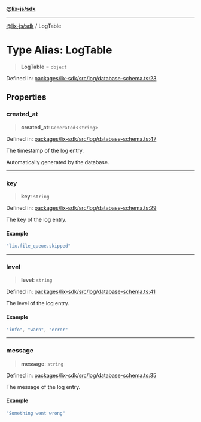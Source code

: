 [**@lix-js/sdk**](../README.md)

***

[@lix-js/sdk](../README.md) / LogTable

# Type Alias: LogTable

> **LogTable** = `object`

Defined in: [packages/lix-sdk/src/log/database-schema.ts:23](https://github.com/opral/monorepo/blob/0c842a72d3025295846c020e08a97bf5148757a1/packages/lix-sdk/src/log/database-schema.ts#L23)

## Properties

### created\_at

> **created\_at**: `Generated`\<`string`\>

Defined in: [packages/lix-sdk/src/log/database-schema.ts:47](https://github.com/opral/monorepo/blob/0c842a72d3025295846c020e08a97bf5148757a1/packages/lix-sdk/src/log/database-schema.ts#L47)

The timestamp of the log entry.

Automatically generated by the database.

***

### key

> **key**: `string`

Defined in: [packages/lix-sdk/src/log/database-schema.ts:29](https://github.com/opral/monorepo/blob/0c842a72d3025295846c020e08a97bf5148757a1/packages/lix-sdk/src/log/database-schema.ts#L29)

The key of the log entry.

#### Example

```ts
"lix.file_queue.skipped"
```

***

### level

> **level**: `string`

Defined in: [packages/lix-sdk/src/log/database-schema.ts:41](https://github.com/opral/monorepo/blob/0c842a72d3025295846c020e08a97bf5148757a1/packages/lix-sdk/src/log/database-schema.ts#L41)

The level of the log entry.

#### Example

```ts
"info", "warn", "error"
```

***

### message

> **message**: `string`

Defined in: [packages/lix-sdk/src/log/database-schema.ts:35](https://github.com/opral/monorepo/blob/0c842a72d3025295846c020e08a97bf5148757a1/packages/lix-sdk/src/log/database-schema.ts#L35)

The message of the log entry.

#### Example

```ts
"Something went wrong"
```
